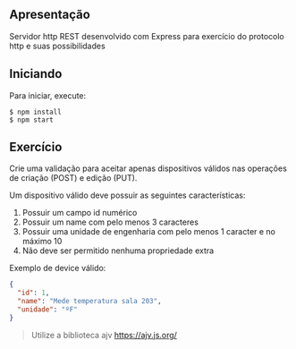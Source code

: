 ## Apresentação

Servidor http REST desenvolvido com Express para exercício do protocolo http e suas possibilidades

## Iniciando

Para iniciar, execute:

```shell
$ npm install
$ npm start
```

## Exercício

Crie uma validação para aceitar apenas dispositivos válidos nas operações de criação (POST) e edição (PUT).

Um dispositivo válido deve possuir as seguintes características:

1. Possuir um campo id numérico
1. Possuir um name com pelo menos 3 caracteres
1. Possuir uma unidade de engenharia com pelo menos 1 caracter e no máximo 10
1. Não deve ser permitido nenhuma propriedade extra

Exemplo de device válido:

```json
{
  "id": 1,
  "name": "Mede temperatura sala 203",
  "unidade": "ºF"
}
```

> Utilize a biblioteca ajv https://ajv.js.org/